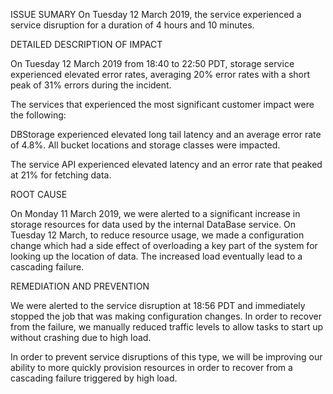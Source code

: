 ISSUE SUMARY
On Tuesday 12 March 2019, the service experienced a service disruption for a duration of 4 hours and 10 minutes. 

DETAILED DESCRIPTION OF IMPACT


On Tuesday 12 March 2019 from 18:40 to 22:50 PDT, storage service experienced elevated error rates, averaging 20% error rates with a short peak of 31% errors during the incident.

The services that experienced the most significant customer impact were the following:

DBStorage experienced elevated long tail latency and an average error rate of 4.8%. All bucket locations and storage classes were impacted.


The service API experienced elevated latency and an error rate that peaked at 21% for fetching data.

ROOT CAUSE

On Monday 11 March 2019, we were alerted to a significant increase in storage resources for data used by the internal DataBase service. On Tuesday 12 March, to reduce resource usage, we made a configuration change which had a side effect of overloading a key part of the system for looking up the location of data. The increased load eventually lead to a cascading failure.

REMEDIATION AND PREVENTION

We were alerted to the service disruption at 18:56 PDT and immediately stopped the job that was making configuration changes. In order to recover from the failure, we manually reduced traffic levels to allow tasks to start up without crashing due to high load.

In order to prevent service disruptions of this type, we will be improving our ability to more quickly provision resources in order to recover from a cascading failure triggered by high load.
